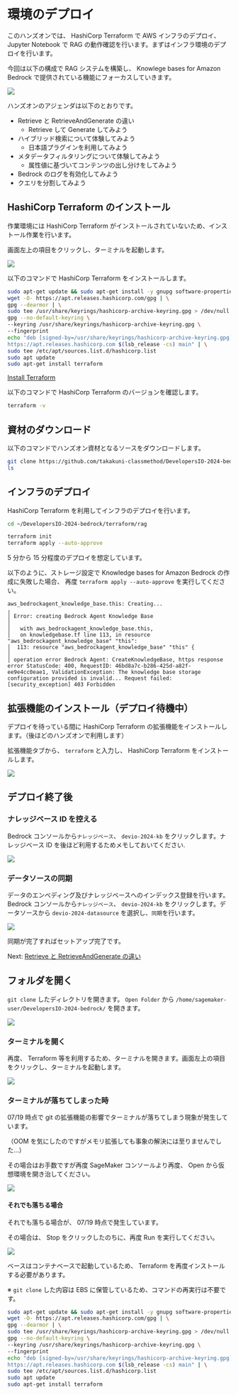 # 環境のデプロイ

このハンズオンでは、 HashiCorp Terraform で AWS インフラのデプロイ、 Jupyter Notebook で RAG の動作確認を行います。まずはインフラ環境のデプロイを行います。

今回は以下の構成で RAG システムを構築し、 Knowlege bases for Amazon Bedrock で提供されている機能にフォーカスしていきます。

![](../images/diagram.png)

ハンズオンのアジェンダは以下のとおりです。

- Retrieve と RetrieveAndGenerate の違い
  - Retrieve して Generate してみよう
- ハイブリッド検索について体験してみよう
  - 日本語プラグインを利用してみよう
- メタデータフィルタリングについて体験してみよう
  - 属性値に基づいてコンテンツの出し分けをしてみよう
- Bedrock のログを有効化してみよう
- クエリを分割してみよう

## HashiCorp Terraform のインストール

作業環境には HashiCorp Terraform がインストールされていないため、インストール作業を行います。

画面左上の項目をクリックし、ターミナルを起動します。

![](../images/01/01.png)

以下のコマンドで HashiCorp Terraform をインストールします。

```bash
sudo apt-get update && sudo apt-get install -y gnupg software-properties-common
wget -O- https://apt.releases.hashicorp.com/gpg | \
gpg --dearmor | \
sudo tee /usr/share/keyrings/hashicorp-archive-keyring.gpg > /dev/null
gpg --no-default-keyring \
--keyring /usr/share/keyrings/hashicorp-archive-keyring.gpg \
--fingerprint
echo "deb [signed-by=/usr/share/keyrings/hashicorp-archive-keyring.gpg] \
https://apt.releases.hashicorp.com $(lsb_release -cs) main" | \
sudo tee /etc/apt/sources.list.d/hashicorp.list
sudo apt update
sudo apt-get install terraform
```

[Install Terraform](https://developer.hashicorp.com/terraform/tutorials/aws-get-started/install-cli)

以下のコマンドで HashiCorp Terraform のバージョンを確認します。

```bash
terraform -v
```

## 資材のダウンロード

以下のコマンドでハンズオン資材となるソースをダウンロードします。

```bash
git clone https://github.com/takakuni-classmethod/DevelopersIO-2024-bedrock.git
ls
```

## インフラのデプロイ

HashiCorp Terraform を利用してインフラのデプロイを行います。

```bash
cd ~/DevelopersIO-2024-bedrock/terraform/rag

terraform init
terraform apply --auto-approve
```

5 分から 15 分程度のデプロイを想定しています。

以下のように、ストレージ設定で Knowledge bases for Amazon Bedrock の作成に失敗した場合、 再度 `terraform apply --auto-approve` を実行してください。

```log
aws_bedrockagent_knowledge_base.this: Creating...
╷
│ Error: creating Bedrock Agent Knowledge Base
│
│   with aws_bedrockagent_knowledge_base.this,
│   on knowledgebase.tf line 113, in resource "aws_bedrockagent_knowledge_base" "this":
│  113: resource "aws_bedrockagent_knowledge_base" "this" {
│
│ operation error Bedrock Agent: CreateKnowledgeBase, https response error StatusCode: 400, RequestID: 46bd8a7c-b286-425d-a82f-ee9e4cc0eae1, ValidationException: The knowledge base storage configuration provided is invalid... Request failed: [security_exception] 403 Forbidden
```

## 拡張機能のインストール（デプロイ待機中）

デプロイを待っている間に HashiCorp Terraform の拡張機能をインストールします。（後ほどのハンズオンで利用します）

拡張機能タブから、 `terraform` と入力し、 HashiCorp Terraform をインストールします。

![](../images/01/02.png)

## デプロイ終了後

### ナレッジベース ID を控える

Bedrock コンソールから`ナレッジベース`、 `devio-2024-kb` をクリックします。ナレッジベース ID を後ほど利用するためメモしておいてください.

![](../images/01/03.png)

### データソースの同期

データのエンべディング及びナレッジベースへのインデックス登録を行います。Bedrock コンソールから`ナレッジベース`、 `devio-2024-kb` をクリックします。データソースから `devio-2024-datasource` を選択し、`同期`を行います。

![](../images/01/04.png)

同期が完了すればセットアップ完了です。

Next: [Retrieve と RetrieveAndGenerate の違い](./02.ipynb)

## フォルダを開く

`git clone` したディレクトリを開きます。 `Open Folder` から `/home/sagemaker-user/DevelopersIO-2024-bedrock/` を開きます。

![](../images/01/05.png)

### ターミナルを開く

再度、 Terraform 等を利用するため、ターミナルを開きます。画面左上の項目をクリックし、ターミナルを起動します。

![](../images/01/01.png)

### ターミナルが落ちてしまった時

07/19 時点で git の拡張機能の影響でターミナルが落ちてしまう現象が発生しています。

（OOM を気にしたのですがメモリ拡張しても事象の解決には至りませんでした...）

その場合はお手数ですが再度 SageMaker コンソールより再度、 Open から仮想環境を開き治してください。

![](../images/01/06.png)

#### それでも落ちる場合

それでも落ちる場合が、 07/19 時点で発生しています。

その場合は、 Stop をクリックしたのちに、再度 Run を実行してください。

![](../images/01/07.png)

ベースはコンテナベースで起動しているため、 Terraform を再度インストールする必要があります。

※ `git clone` した内容は EBS に保管しているため、コマンドの再実行は不要です。

```bash
sudo apt-get update && sudo apt-get install -y gnupg software-properties-common
wget -O- https://apt.releases.hashicorp.com/gpg | \
gpg --dearmor | \
sudo tee /usr/share/keyrings/hashicorp-archive-keyring.gpg > /dev/null
gpg --no-default-keyring \
--keyring /usr/share/keyrings/hashicorp-archive-keyring.gpg \
--fingerprint
echo "deb [signed-by=/usr/share/keyrings/hashicorp-archive-keyring.gpg] \
https://apt.releases.hashicorp.com $(lsb_release -cs) main" | \
sudo tee /etc/apt/sources.list.d/hashicorp.list
sudo apt update
sudo apt-get install terraform
```
